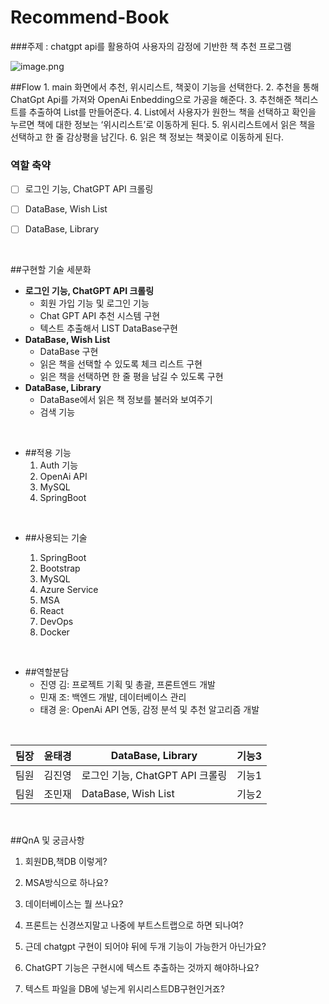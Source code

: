 # Recommend-Book


###주제 : chatgpt api를 활용하여 사용자의 감정에 기반한 책 추천 프로그램
<br>

![image.png](https://dev.azure.com/taegung/2c7b3894-ce2c-43ff-a406-b5cda3afb630/_apis/git/repositories/78bcf984-fd14-4eb6-8eb6-76cfe1c1953f/Items?path=/.attachments/image-986180ec-31ee-46d8-a94f-e07576809071.png&download=false&resolveLfs=true&%24format=octetStream&api-version=5.0-preview.1&sanitize=true&versionDescriptor.version=wikiMaster)

##Flow
    1. main 화면에서 추천, 위시리스트, 책꽂이 기능을 선택한다.
    2. 추천을 통해 ChatGpt Api를 가져와 OpenAi Enbedding으로 가공을 해준다.
    3. 추천해준 책리스트를 추출하여 List를 만들어준다.
    4. List에서 사용자가 원한느 책을 선택하고 확인을 누르면 책에 대한 정보는 ‘위시리스트’로 이동하게 된다.
    5. 위시리스트에서 읽은 책을 선택하고 한 줄 감상평을 남긴다.
    6. 읽은 책 정보는 책꽂이로 이동하게 된다.
<br>

### 역할 축약

- [ ]  로그인 기능, ChatGPT API 크롤링
- [ ]  DataBase, Wish List
- [ ]  DataBase, Library


<br>

##구현할 기술 세분화
- **로그인 기능, ChatGPT API 크롤링**
    - 회원 가입 기능 및 로그인 기능
    - Chat GPT API 추천 시스템 구현
    - 텍스트 추출해서 LIST DataBase구현
- **DataBase, Wish List**
    - DataBase 구현
    - 읽은 책을 선택할 수 있도록 체크 리스트 구현
    - 읽은 책을 선택하면 한 줄 평을 남길 수 있도록 구현
- **DataBase, Library**
    - DataBase에서 읽은 책 정보를 불러와 보여주기
    - 검색 기능
<br>

- ##적용 기능
    1. Auth 기능
    2. OpenAi API
    3. MySQL
    4. SpringBoot
<br>

- ##사용되는 기술

     1. SpringBoot
     2. Bootstrap
     3. MySQL
     4. Azure Service
     5. MSA
     6. React
     7. DevOps
     8. Docker
<br>

- ##역할분담
    - 진영 김: 프로젝트 기획 및 총괄, 프론트엔드 개발
    - 민재 조: 백엔드 개발, 데이터베이스 관리
    - 태경 윤: OpenAi API 연동, 감정 분석 및 추천 알고리즘 개발

<br>

| 팀장 | 윤태경 | DataBase, Library | 기능3 |
| --- | --- | --- | --- |
| 팀원 | 김진영 | 로그인 기능, ChatGPT API 크롤링 | 기능1 |
| 팀원 | 조민재 | DataBase, Wish List | 기능2 |


<br>



##QnA 및 궁금사항

1. 회원DB,책DB 이렇게?

2. MSA방식으로 하나요?

3. 데이터베이스는 뭘 쓰나요?

4. 프론트는 신경쓰지말고 나중에 부트스트랩으로 하면 되나여?

5. 근데 chatgpt 구현이 되어야 뒤에 두개 기능이 가능한거 아닌가요?

6. ChatGPT 기능은 구현시에 텍스트 추출하는 것까지 해야하나요?

7. 텍스트 파일을 DB에 넣는게 위시리스트DB구현인거죠?

<br>




